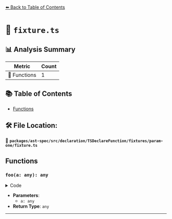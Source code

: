 [⬅️ Back to Table of Contents](../../../../../../../index.md)

# 📄 `fixture.ts`

## 📊 Analysis Summary

| Metric | Count |
|--------|-------|
| 🔧 Functions | 1 |

## 📚 Table of Contents

- [Functions](#functions)

## 🛠️ File Location:
📂 **`packages/ast-spec/src/declaration/TSDeclareFunction/fixtures/param-one/fixture.ts`**

## Functions

### `foo(a: any): any`

<details><summary>Code</summary>

```ts
declare function foo(a);
```
</details>

- **Parameters**:
  - `a: any`
- **Return Type**: `any`

---
